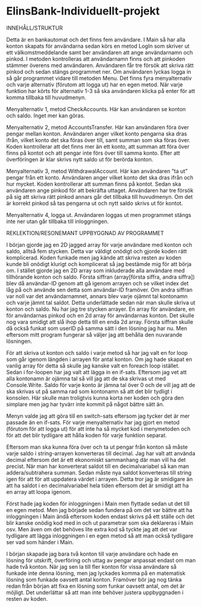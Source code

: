 # ElinsBank-Individuellt-projekt

INNEHÅLL/STRUKTUR

Detta är en bankautomat och det finns fem användare. I Main så har alla konton skapats för användarna sedan körs en metod LogIn som skriver ut ett välkomstmeddelande samt 
ber användaren att ange användarnamn och pinkod. I metoden kontrolleras att användarnamn finns och att pinkoden stämmer överens med användaren. Användaren får tre försök att
skriva rätt pinkod och sedan stängs programmet ner. Om användaren lyckas logga in så går programmet vidare till metoden Menu. Det finns fyra menyalternativ och varje alternativ
(förutom att logga ut) har en egen metod. När varje funktion har körts för alternativ 1-3 så ska användaren klicka på enter för att komma tillbaka till huvudmenyn. 

Menyalternativ 1, metod CheckAccounts. Här kan användaren se konton och saldo. Inget mer kan göras.

Menyalternativ 2, metod AccountsTransfer. Här kan användaren föra över pengar mellan konton. Användaren anger vilket konto pengarna ska dras ifrån, vilket konto det ska föras 
över till, samt summan som ska föras över. Koden kontrollerar att det finns mer än ett konto, att summan att föra över finns på kontot och att pengar inte förs över till samma 
konto. Efter att överföringen är klar skrivs nytt saldo ut för berörda konton. 

Menyalternativ 3, metod WithdrawalAccount. Här kan användaren ”ta ut” pengar från ett konto. Användaren anger vilket konto det ska dras ifrån och hur mycket. Koden kontrollerar 
att summan finns på kontot. Sedan ska användaren ange pinkod för att bekräfta uttaget. Användaren har tre försök på sig att skriva rätt pinkod annars går det tillbaka till 
huvudmenyn. Om det är korrekt pinkod så tas pengarna ut och nytt saldo skrivs ut för kontot.

Menyalternativ 4, logga ut. Användaren loggas ut men programmet stängs inte ner utan går tillbaka till inloggningen.


REKLEKTION/RESONEMANT UPPBYGGNAD AV PROGRAMMET

I början gjorde jag en 2D jagged array för varje användare med konton och saldo, alltså fem stycken. Detta var väldigt onödigt och gjorde koden rätt komplicerad. Koden funkade 
men jag kände att skriva resten av koden kunde bli onödigt klurigt och komplicerat så jag bestämde mig för att börja om. I stället gjorde jag en 2D array som inkluderade alla 
användare med tillhörande konton och saldo. Första siffran (array[första siffra, andra siffra]) blev då användar-ID genom att gå igenom arrayen och se vilket index det låg på 
och använde sen detta som användar-ID framöver. Om andra siffran var noll var det användarnamnet, annars blev varje ojämnt tal kontonamn och varje jämnt tal saldot. Detta 
underlättade sedan när man skulle skriva ut konton och saldo. Nu har jag tre stycken arrayer. En array för användare, en för användarnas pinkod och en 2d array för användarnas 
konton. Det skulle nog vara smidigt att slå ihop detta till en enda 2d array. Första siffran skulle då också funkat som userID på samma sätt i den lösning jag har nu. Men 
eftersom mitt program fungerar så väljer jag att behålla den nuvarande lösningen.

För att skriva ut konton och saldo i varje metod så har jag valt en for loop som går igenom längden i arrayen för antal konton. Om jag hade skapat en vanlig array för detta så skulle jag kanske valt en foreach loop istället. Sedan i for-loopen har jag valt att lägga in en if-sats. Eftersom jag vet att alla kontonamn är ojämna tal så vill jag att 
de ska skrivas ut med Console.Write. Saldo för varje konto är jämna tal över 0 och de vill jag att de ska skrivas ut på samma rad som kontonamn så att det blir tydligt i konsolen. Här skulle man troligtvis kunna korta ner koden och göra den simplare men jag har tyvärr inte kommit på något bättre sätt än.

Menyn valde jag att göra till en switch-sats eftersom jag tycker det är mer passade än en if-sats. För varje menyalternativ har jag gjort en metod (förutom för att logga ut) 
för att inte ha så mycket kod i menymetoden och för att det blir tydligare att hålla koden för varje funktion separat.

Eftersom man ska kunna föra över och ta ut pengar från konton så måste varje saldo i string-arrayen konverteras till decimal. Jag har valt att använda decimal eftersom det är 
ett ekonomiskt sammanhang där man vill ha det precist. När man har konverterat saldot till en decimalvariabel så kan man addera/subtrahera summan. Sedan måste nya saldot 
konverteras till string igen för att för att uppdatera värdet i arrayen. Detta tror jag är smidigare än att ha saldot i en decimalvariabel hela tiden eftersom det är smidigt 
att ha en array att loopa igenom.

Först hade jag koden för inloggningen i Main men flyttade sedan ut det till en egen metod. Men jag började sedan fundera på om det var bättre att ha inloggningen i Main ändå 
eftersom koden endast skrivs på ett ställe och det blir kanske onödig kod med in och ut parametrar som ska deklareras i Main osv. Men även om det behöves lite extra kod så 
tyckte jag att det var tydligare att lägga inloggningen i en egen metod så att man också tydligare ser vad som händer i Main. 

I början skapade jag bara två konton till varje användare och hade en lösning för utskrift, överföring och uttag av pengar anpassat endast om man hade två konton. När jag sen 
la till fler konton för vissa användare så funkade inte denna lösning, men jag lyckades komma på en matematisk lösning som funkade oavsett antal konton. Framöver bör jag nog 
tänka redan från början att fixa en lösning som funkar oavsett antal, om det är möjligt. Det underlättar så att man inte behöver justera uppbyggnaden i resten av koden.
